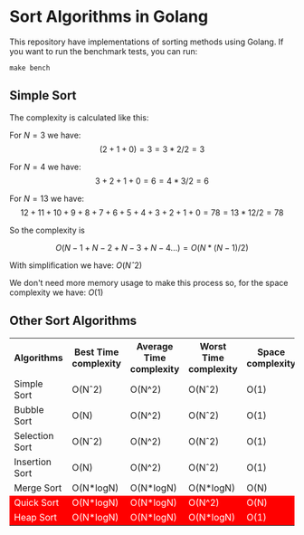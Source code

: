 # Sort Algorithms in Golang

This repository have implementations of sorting methods using Golang. If you want to run the benchmark tests, you can run:
```
make bench
```

## Simple Sort
The complexity is calculated like this:

For $N = 3$ we have:
$$(2+1+0) = 3 = 3*2/2 = 3$$

For $N=4$ we have:
$$3+2+1+0 = 6 = 4*3/2 = 6$$

For $N=13$ we have:
$$12+11+10+9+8+7+6+5+4+3+2+1+0 = 78 = 13*12/2 = 78$$

So the complexity is

$$ O(N-1 + N-2 + N-3 + N-4 ...) = O(N*(N-1)/2) $$

With simplification we have: $O(Nˆ2)$

We don't need more memory usage to make this process so, for the space complexity we have: $O(1)$


## Other Sort Algorithms

<table>
    <tr>
        <th>Algorithms</th>
        <th>Best Time complexity</th>
        <th>Average Time complexity</th>
        <th>Worst Time complexity</th>
        <th>Space complexity</th>
    </tr>
    <tr>
        <td>Simple Sort</td>
        <td>O(Nˆ2)</td>
        <td>O(N^2)</td>
        <td>O(Nˆ2)</td>
        <td>O(1)</td>
    </tr>
    <tr>
        <td>Bubble Sort</td>
        <td>O(N)</td>
        <td>O(N^2)</td>
        <td>O(Nˆ2)</td>
        <td>O(1)</td>
    </tr>
    <tr>
        <td>Selection Sort</td>
        <td>O(Nˆ2)</td>
        <td>O(N^2)</td>
        <td>O(Nˆ2)</td>
        <td>O(1)</td>
    </tr>
    <tr>
        <td>Insertion Sort</td>
        <td>O(N)</td>
        <td>O(N^2)</td>
        <td>O(Nˆ2)</td>
        <td>O(1)</td>
    </tr>
    <tr>
        <td>Merge Sort</td>
        <td>O(N*logN)</td>
        <td>O(N*logN)</td>
        <td>O(N*logN)</td>
        <td>O(N)</td>
    </tr>
    <tr style="background:red;color:white;">
        <td>Quick Sort</td>
        <td>O(N*logN)</td>
        <td>O(N*logN)</td>
        <td>O(N^2)</td>
        <td>O(N)</td>
    </tr>
    <tr style="background:red;color:white;">
        <td>Heap Sort</td>
        <td>O(N*logN)</td>
        <td>O(N*logN)</td>
        <td>O(N*logN)</td>
        <td>O(1)</td>
    </tr>
</table>